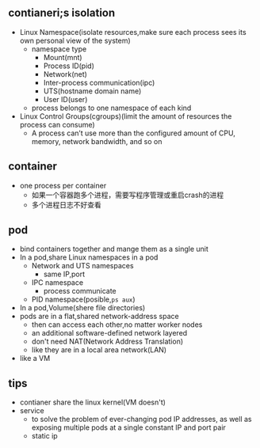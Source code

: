 ## contianeri;s isolation
+ Linux Namespace(isolate resources,make sure each process sees its own personal view of the system)
    - namespace type
        - Mount(mnt)
        - Process ID(pid)
        - Network(net)
        - Inter-process communication(ipc)
        - UTS(hostname domain name)
        - User ID(user)
    - process belongs to one namespace of each kind    
+ Linux Control Groups(cgroups)(limit the amount of resources the process can consume)
    - A process can’t use more than the configured amount of CPU, memory, network bandwidth, and so on

## container
+ one process per container
    - 如果一个容器跑多个进程，需要写程序管理或重启crash的进程
    - 多个进程日志不好查看

## pod
+ bind containers together and mange them as a single unit
+ In a pod,share Linux namespaces in a pod
    - Network and UTS namespaces
        + same IP,port
    - IPC namespace
        + process communicate
    - PID namespace(posible,`ps aux`)
+ In a pod,Volume(shere file directories)
+ pods are in a flat,shared network-address space
    - then can access each other,no matter worker nodes
    - an additional software-defined network layered
    - don't need NAT(Network Address Translation)
    - like they are in a local area network(LAN)
+ like a VM
## tips

+ contianer share the linux kernel(VM doesn't)
+ service
    - to solve the problem of ever-changing pod IP addresses, as well as exposing multiple pods at a single constant IP and port pair
    - static ip